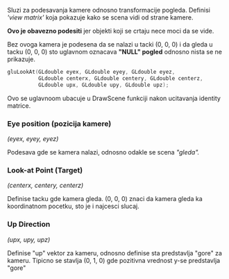 
Sluzi za podesavanja kamere odnosno transformacije pogleda.
Definisi *'view matrix'* koja pokazuje kako se scena vidi od strane kamere.

**Ovo je obavezno podesiti** jer objekti koji se crtaju nece moci da se vide.

Bez ovoga kamera je podesena da se nalazi u tacki (0, 0, 0) i da gleda u tacku (0, 0, 0) sto uglavnom oznacava **"NULL" pogled** odnosno nista se ne prikazuje.

```c++
gluLookAt(GLdouble eyex, GLdouble eyey, GLdouble eyez,
		  GLdouble centerx, GLdouble centery, GLdouble centerz,
		  GLdouble upx, GLdouble upy, GLdouble upz);
```

Ovo se uglavnoom ubacuje u DrawScene funkciji nakon ucitavanja identity matrice.

### Eye position (pozicija kamere)

*(eyex, eyey, eyez)*

Podesava gde se kamera nalazi, odnosno odakle se scena *"gleda".*

### Look-at Point (Target)

*(centerx, centery, centerz)*

Definise tacku gde kamera gleda.
(0, 0, 0) znaci da kamera gleda ka koordinatnom pocetku, sto je i najcesci slucaj.

### Up Direction

*(upx, upy, upz)*

Definise "up" vektor za kameru, odnosno definise sta predstavlja "gore" za kameru.
Tipicno se stavlja (0, 1, 0) gde pozitivna vrednost y-se predstavlja "gore"

